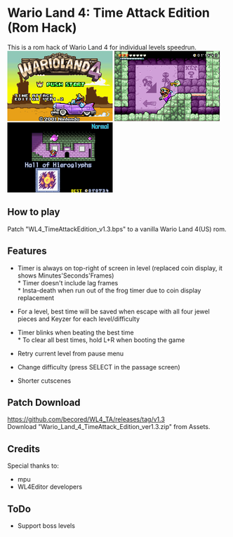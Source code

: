 # Wario Land 4: Time Attack Edition (Rom Hack)
This is a rom hack of Wario Land 4 for individual levels speedrun.  
![pic01](images/pic01.png) ![pic02](images/pic02.png) ![pic03](images/pic03.png)

## How to play
Patch "WL4_TimeAttackEdition_v1.3.bps" to a vanilla Wario Land 4(US) rom.  
  
## Features
- Timer is always on top-right of screen in level (replaced coin display, it shows Minutes'Seconds'Frames)  
\* Timer doesn't include lag frames  
\* Insta-death when run out of the frog timer due to coin display replacement  
  
- For a level, best time will be saved when escape with all four jewel pieces and Keyzer for each level/difficulty  
- Timer blinks when beating the best time  
\* To clear all best times, hold L+R when booting the game  
  
- Retry current level from pause menu  
- Change difficulty (press SELECT in the passage screen)  
- Shorter cutscenes  
  
## Patch Download
https://github.com/becored/WL4_TA/releases/tag/v1.3  
Download "Wario_Land_4_TimeAttack_Edition_ver1.3.zip" from Assets.
  
## Credits
Special thanks to:  
- mpu  
- WL4Editor developers  
  
## ToDo  
- Support boss levels  
